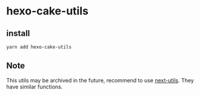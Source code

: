 # hexo-cake-utils

## install

```bash
yarn add hexo-cake-utils
```

## Note

This utils may be archived in the future, recommend to use [next-utils](https://github.com/theme-next/next-util). They have similar functions.
